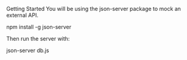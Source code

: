 Getting Started
You will be using the json-server package to mock an external API.

npm install -g json-server

Then run the server with:

json-server db.js
